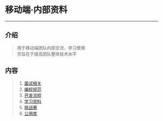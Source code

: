 # 移动端·内部资料
----------

## 介绍
> 用于移动端团队内部交流、学习使用  
> 宗旨在于提高团队整体技术水平

## 内容
> 1. [面试相关](/Resource/Interview/main.md)
> 2. [编程规范](/Resource/ProgrammingSpecification/main.md)
> 3. [开发流程](/Resource/DevelopmentProcess/main.md)
> 4. [学习资料](/Resource/Learn/main.md)
> 5. [挑战赛](/Resource/Challenge/main.md)
> 6. [公用库](/Resource/CommonLib/main.md)